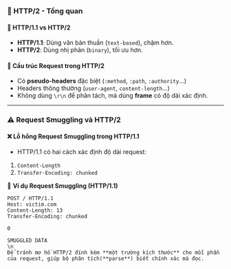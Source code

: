 ### 📌 HTTP/2 - Tổng quan

#### 🔹 HTTP/1.1 vs HTTP/2
- **HTTP/1.1**: Dùng văn bản thuần (`text-based`), chậm hơn.  
- **HTTP/2**: Dùng nhị phân (`binary`), tối ưu hơn.  

#### 🔹 Cấu trúc Request trong HTTP/2  
- Có **pseudo-headers** đặc biệt (`:method`, `:path`, `:authority`...)  
- Headers thông thường (`user-agent`, `content-length`...)  
- Không dùng `\r\n` để phân tách, mà dùng **frame** có độ dài xác định.  

---

### ⚠️ Request Smuggling và HTTP/2  
#### ❌ Lỗ hổng Request Smuggling trong HTTP/1.1  
- HTTP/1.1 có hai cách xác định độ dài request:  
 1. `Content-Length`  
 2. `Transfer-Encoding: chunked`  

📌 **Ví dụ Request Smuggling (HTTP/1.1)**  
```http
POST / HTTP/1.1  
Host: victim.com  
Content-Length: 13  
Transfer-Encoding: chunked  

0  

SMUGGLED DATA
\n
Để tránh mơ hồ HTTP/2 đính kèm **một trường kích thước** cho mỗi phần của request, giúp bộ phân tích(**parse**) biết chính xác mà đọc.
